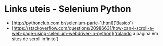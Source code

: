 # Links uteis - Selenium Python

* [http://pythonclub.com.br/selenium-parte-1.html]('Basico')
* [https://stackoverflow.com/questions/20986631/how-can-i-scroll-a-web-page-using-selenium-webdriver-in-python]('rolando a pagina em sites de scroll infinito')
